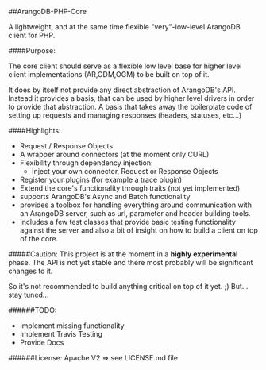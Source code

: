 ##ArangoDB-PHP-Core

A lightweight, and at the same time flexible "very"-low-level ArangoDB client for PHP.


####Purpose:

The core client should serve as a flexible low level base for higher level client implementations (AR,ODM,OGM) to be built on top of it.

It does by itself not provide any direct abstraction of ArangoDB's API. Instead it provides a basis, that can be used by higher level drivers in order to provide that abstraction.
A basis that takes away the boilerplate code of setting up requests and managing responses (headers, statuses, etc...)


####Highlights:

- Request / Response Objects
- A wrapper around connectors (at the moment only CURL)
- Flexibility through dependency injection:
  - Inject your own connector, Request or Response Objects
- Register your plugins (for example a trace plugin)
- Extend the core's functionality through traits (not yet implemented)
- supports ArangoDB's Async and Batch functionality
- provides a toolbox for handling everything around communication with an ArangoDB server, such as url, parameter and header building tools.
- Includes a few test classes that provide basic testing functionality against the server and also a bit of insight on how to build a client on top of the core.


#####Caution:
This project is at the moment in a __highly experimental__ phase.
The API is not yet stable and there most probably will be significant changes to it.

So it's not recommended to build anything critical on top of it yet. ;)
But... stay tuned...


######TODO:
- Implement missing functionality
- Implement Travis Testing
- Provide Docs


######License:
Apache V2 => see LICENSE.md file
